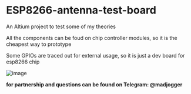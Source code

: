 # ESP8266-antenna-test-board
An Altium project to test some of my theories

All the components can be foud on chip controller modules, so it is the cheapest way to prototype 

Some GPIOs are traced out for external usage, so it is just a dev board for esp8266 chip

![image](https://github.com/user-attachments/assets/1eebcba8-20ad-4ec6-8f10-6eec9a9a035b)


**for partnership and questions can be found on Telegram: @madjogger**
